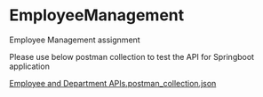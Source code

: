 # EmployeeManagement
Employee Management assignment


Please use below postman collection to test the API for Springboot application

[Employee and Department APIs.postman_collection.json](https://github.com/user-attachments/files/18005624/Employee.and.Department.APIs.postman_collection.json)
